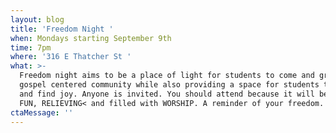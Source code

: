 ```yaml
---
layout: blog
title: 'Freedom Night '
when: Mondays starting September 9th
time: 7pm
where: '316 E Thatcher St '
what: >-
  Freedom night aims to be a place of light for students to come and grow in
  gospel centered community while also providing a space for students to connect
  and find joy. Anyone is invited. You should attend because it will be WILDLY
  FUN, RELIEVING< and filled with WORSHIP. A reminder of your freedom.
ctaMessage: ''
---
```


